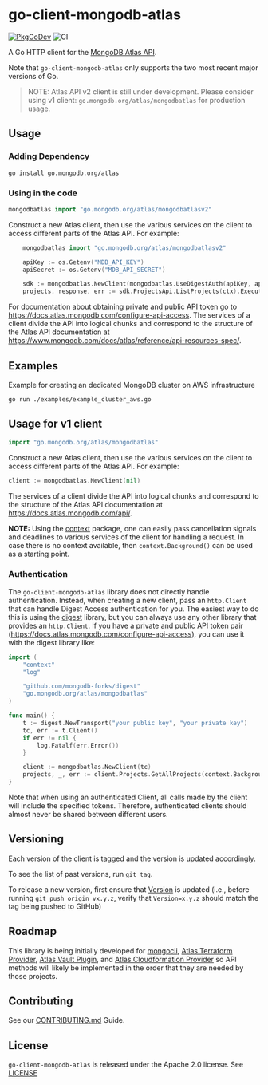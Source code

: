 # go-client-mongodb-atlas
[![PkgGoDev](https://pkg.go.dev/badge/go.mongodb.org/atlas)](https://pkg.go.dev/go.mongodb.org/atlas)
![CI](https://github.com/mongodb/go-client-mongodb-atlas/workflows/CI/badge.svg)

A Go HTTP client for the [MongoDB Atlas API](https://docs.atlas.mongodb.com/api/).

Note that `go-client-mongodb-atlas` only supports the two most recent major versions of Go.

> NOTE: Atlas API v2 client is still under development. 
> Please consider using v1 client: `go.mongodb.org/atlas/mongodbatlas` for production usage.


## Usage

### Adding Dependency

```
go install go.mongodb.org/atlas
```

### Using in the code

```go
mongodbatlas import "go.mongodb.org/atlas/mongodbatlasv2"
```

Construct a new Atlas client, then use the various services on the client to
access different parts of the Atlas API. For example:

```go
	mongodbatlas import "go.mongodb.org/atlas/mongodbatlasv2"

   	apiKey := os.Getenv("MDB_API_KEY")
	apiSecret := os.Getenv("MDB_API_SECRET")

	sdk := mongodbatlas.NewClient(mongodbatlas.UseDigestAuth(apiKey, apiSecret))
	projects, response, err := sdk.ProjectsApi.ListProjects(ctx).Execute()
```

For documentation about obtaining private and public API token go to
https://docs.atlas.mongodb.com/configure-api-access.
The services of a client divide the API into logical chunks and correspond to
the structure of the Atlas API documentation at
https://www.mongodb.com/docs/atlas/reference/api-resources-spec/.

## Examples

Example for creating an dedicated MongoDB cluster on AWS infrastructure

```
go run ./examples/example_cluster_aws.go
```

## Usage for v1 client

```go
import "go.mongodb.org/atlas/mongodbatlas"
```

Construct a new Atlas client, then use the various services on the client to
access different parts of the Atlas API. For example:

```go
client := mongodbatlas.NewClient(nil)
```

The services of a client divide the API into logical chunks and correspond to
the structure of the Atlas API documentation at
https://docs.atlas.mongodb.com/api/.

**NOTE:** Using the [context](https://godoc.org/context) package, one can easily
pass cancellation signals and deadlines to various services of the client for
handling a request. In case there is no context available, then `context.Background()`
can be used as a starting point.

### Authentication

The `go-client-mongodb-atlas` library does not directly handle authentication. Instead, when
creating a new client, pass an `http.Client` that can handle Digest Access authentication for
you. The easiest way to do this is using the [digest](https://github.com/mongodb-forks/digest)
library, but you can always use any other library that provides an `http.Client`.
If you have a private and public API token pair (https://docs.atlas.mongodb.com/configure-api-access),
you can use it with the digest library like:

```go
import (
    "context"
    "log"

    "github.com/mongodb-forks/digest"
    "go.mongodb.org/atlas/mongodbatlas"
)

func main() {
    t := digest.NewTransport("your public key", "your private key")
    tc, err := t.Client()
    if err != nil {
        log.Fatalf(err.Error())
    }

    client := mongodbatlas.NewClient(tc)
    projects, _, err := client.Projects.GetAllProjects(context.Background(), nil)
}
```

Note that when using an authenticated Client, all calls made by the client will
include the specified tokens. Therefore, authenticated clients should
almost never be shared between different users.

## Versioning

Each version of the client is tagged and the version is updated accordingly.

To see the list of past versions, run `git tag`.

To release a new version, first ensure that [Version](./mongodbatlas/mongodbatlas.go) is updated 
(i.e., before running `git push origin vx.y.z`, verify that `Version=x.y.z` should match the tag being pushed to GitHub)

## Roadmap

This library is being initially developed for [mongocli](https://github.com/mongodb/mongocli),
[Atlas Terraform Provider](https://github.com/mongodb/terraform-provider-mongodbatlas), 
[Atlas Vault Plugin](https://github.com/hashicorp/vault-plugin-secrets-mongodbatlas), and 
[Atlas Cloudformation Provider](https://github.com/mongodb/mongodbatlas-cloudformation-resources)
so API methods will likely be implemented in the order that they are
needed by those projects.

## Contributing

See our [CONTRIBUTING.md](CONTRIBUTING.md) Guide.

## License

`go-client-mongodb-atlas` is released under the Apache 2.0 license. See [LICENSE](LICENSE)
